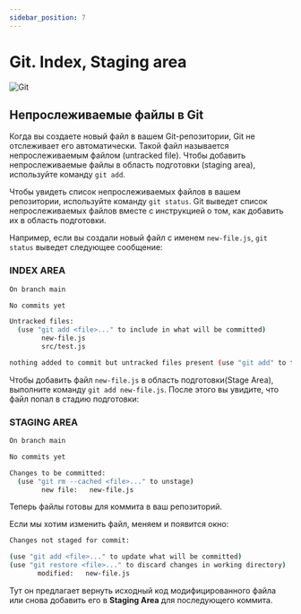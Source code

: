 ```yaml
---
sidebar_position: 7
---
```


# Git. Index, Staging area

![Git](https://img.shields.io/badge/git-%23F05033.svg?style=for-the-badge&logo=git&logoColor=white)

## Непрослеживаемые файлы в Git

Когда вы создаете новый файл в вашем Git-репозитории, Git не отслеживает его автоматически. Такой файл называется непрослеживаемым файлом (untracked file). Чтобы добавить непрослеживаемые файлы в область подготовки (staging area), используйте команду `git add`.

Чтобы увидеть список непрослеживаемых файлов в вашем репозитории, используйте команду `git status`. Git выведет список непрослеживаемых файлов вместе с инструкцией о том, как добавить их в область подготовки.

Например, если вы создали новый файл с именем `new-file.js`, `git status` выведет следующее сообщение:

### **INDEX AREA**

```bash
On branch main

No commits yet

Untracked files:
  (use "git add <file>..." to include in what will be committed)
        new-file.js
        src/test.js

nothing added to commit but untracked files present (use "git add" to track)
```

Чтобы добавить файл `new-file.js` в область подготовки(Stage Area), выполните команду `git add new-file.js`. После этого вы увидите, что файл попал в стадию подготовки:

### **STAGING AREA**

```bash
On branch main

No commits yet

Changes to be committed:
  (use "git rm --cached <file>..." to unstage)
        new file:   new-file.js
```

Теперь файлы готовы для коммита в ваш репозиторий.

Если мы хотим изменить файл, меняем и появится окно:

```bash
Changes not staged for commit:

(use "git add <file>..." to update what will be committed)
(use "git restore <file>..." to discard changes in working directory)
       modified:   new-file.js
```

Тут он предлагает вернуть исходный код модифицированного файла или снова добавить его в **Staging Area** для последующего коммита.